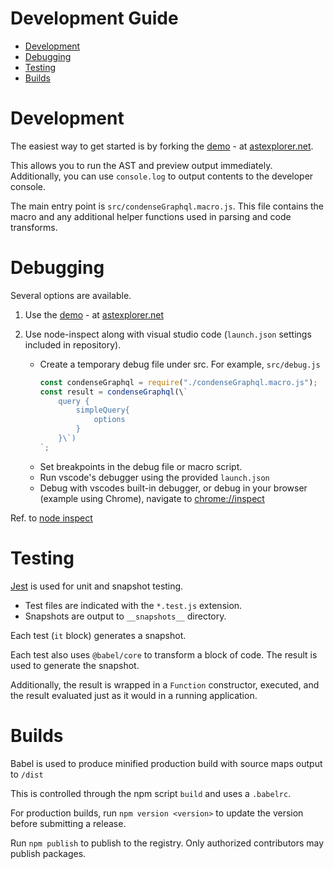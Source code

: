# Development Guide

<!-- START doctoc generated TOC please keep comment here to allow auto update -->
<!-- DON'T EDIT THIS SECTION, INSTEAD RE-RUN doctoc TO UPDATE -->

- [Development](#development)
- [Debugging](#debugging)
- [Testing](#testing)
- [Builds](#builds)

<!-- END doctoc generated TOC please keep comment here to allow auto update -->

# Development

The easiest way to get started is by forking the
[demo](https://astexplorer.net/#/gist/83b1337139eaf22be01d9815547e2f22/44a4dcff182d27463bfb8a56274e0219ef8e331f) -
at [astexplorer.net](http://astexplorer.net).

This allows you to run the AST and preview output immediately. Additionally, you
can use `console.log` to output contents to the developer console.

The main entry point is `src/condenseGraphql.macro.js`. This file contains the
macro and any additional helper functions used in parsing and code transforms.

# Debugging

Several options are available.

1. Use the
   [demo](https://astexplorer.net/#/gist/83b1337139eaf22be01d9815547e2f22/44a4dcff182d27463bfb8a56274e0219ef8e331f) -
   at [astexplorer.net](http://astexplorer.net)

2. Use node-inspect along with visual studio code (`launch.json` settings
   included in repository).
   - Create a temporary debug file under src. For example, `src/debug.js`
     ```js
     const condenseGraphql = require("./condenseGraphql.macro.js");
     const result = condenseGraphql(\`
         query {
             simpleQuery{
                 options
             }
         }\`)
     `;
     ```
   - Set breakpoints in the debug file or macro script.
   - Run vscode's debugger using the provided `launch.json`
   - Debug with vscodes built-in debugger, or debug in your browser (example
     using Chrome), navigate to [chrome://inspect](chrome://inspect)

Ref. to
[node inspect](https://nodejs.org/en/docs/guides/debugging-getting-started/#node-inspect)

# Testing

[Jest](https://jestjs.io/docs/en/expect.html) is used for unit and snapshot
testing.

- Test files are indicated with the `*.test.js` extension.
- Snapshots are output to `__snapshots__` directory.

Each test (`it` block) generates a snapshot.

Each test also uses `@babel/core` to transform a block of code. The result is
used to generate the snapshot.

Additionally, the result is wrapped in a `Function` constructor, executed, and
the result evaluated just as it would in a running application.

# Builds

Babel is used to produce minified production build with source maps output to
`/dist`

This is controlled through the npm script `build` and uses a `.babelrc`.

For production builds, run `npm version <version>` to update the version before
submitting a release.

Run `npm publish` to publish to the registry. Only authorized contributors may
publish packages.
